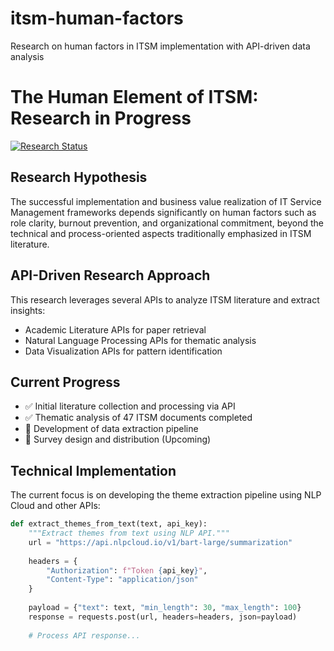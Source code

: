 # itsm-human-factors
Research on human factors in ITSM implementation with API-driven data analysis
# The Human Element of ITSM: Research in Progress

[![Research Status](https://img.shields.io/badge/Status-In%20Progress-brightgreen)](https://github.com/yourusername/itsm-human-factors)

## Research Hypothesis
The successful implementation and business value realization of IT Service Management frameworks depends significantly on human factors such as role clarity, burnout prevention, and organizational commitment, beyond the technical and process-oriented aspects traditionally emphasized in ITSM literature.

## API-Driven Research Approach
This research leverages several APIs to analyze ITSM literature and extract insights:

- Academic Literature APIs for paper retrieval
- Natural Language Processing APIs for thematic analysis
- Data Visualization APIs for pattern identification

## Current Progress
- ✅ Initial literature collection and processing via API
- ✅ Thematic analysis of 47 ITSM documents completed
- 🔄 Development of data extraction pipeline
- 📅 Survey design and distribution (Upcoming)

## Technical Implementation
The current focus is on developing the theme extraction pipeline using NLP Cloud and other APIs:

```python
def extract_themes_from_text(text, api_key):
    """Extract themes from text using NLP API."""
    url = "https://api.nlpcloud.io/v1/bart-large/summarization"
    
    headers = {
        "Authorization": f"Token {api_key}",
        "Content-Type": "application/json"
    }
    
    payload = {"text": text, "min_length": 30, "max_length": 100}
    response = requests.post(url, headers=headers, json=payload)
    
    # Process API response...

